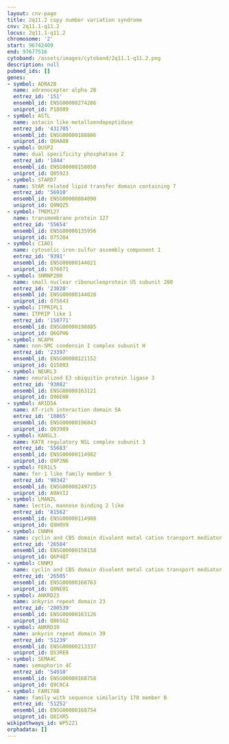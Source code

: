 ```yaml
---
layout: cnv-page
title: 2q11.2 copy number variation syndrome
cnv: 2q11.1-q11.2
locus: 2q11.1-q11.2
chromosome: '2'
start: 96742409
end: 97677516
cytoband: /assets/images/cytoband/2q11.1-q11.2.png
description: null
pubmed_ids: []
genes:
- symbol: ADRA2B
  name: adrenoceptor alpha 2B
  entrez_id: '151'
  ensembl_id: ENSG00000274286
  uniprot_id: P18089
- symbol: ASTL
  name: astacin like metalloendopeptidase
  entrez_id: '431705'
  ensembl_id: ENSG00000188886
  uniprot_id: Q6HA08
- symbol: DUSP2
  name: dual specificity phosphatase 2
  entrez_id: '1844'
  ensembl_id: ENSG00000158050
  uniprot_id: Q05923
- symbol: STARD7
  name: StAR related lipid transfer domain containing 7
  entrez_id: '56910'
  ensembl_id: ENSG00000084090
  uniprot_id: Q9NQZ5
- symbol: TMEM127
  name: transmembrane protein 127
  entrez_id: '55654'
  ensembl_id: ENSG00000135956
  uniprot_id: O75204
- symbol: CIAO1
  name: cytosolic iron-sulfur assembly component 1
  entrez_id: '9391'
  ensembl_id: ENSG00000144021
  uniprot_id: O76071
- symbol: SNRNP200
  name: small nuclear ribonucleoprotein U5 subunit 200
  entrez_id: '23020'
  ensembl_id: ENSG00000144028
  uniprot_id: O75643
- symbol: ITPRIPL1
  name: ITPRIP like 1
  entrez_id: '150771'
  ensembl_id: ENSG00000198885
  uniprot_id: Q6GPH6
- symbol: NCAPH
  name: non-SMC condensin I complex subunit H
  entrez_id: '23397'
  ensembl_id: ENSG00000121152
  uniprot_id: Q15003
- symbol: NEURL3
  name: neuralized E3 ubiquitin protein ligase 3
  entrez_id: '93082'
  ensembl_id: ENSG00000163121
  uniprot_id: Q96EH8
- symbol: ARID5A
  name: AT-rich interaction domain 5A
  entrez_id: '10865'
  ensembl_id: ENSG00000196843
  uniprot_id: Q03989
- symbol: KANSL3
  name: KAT8 regulatory NSL complex subunit 3
  entrez_id: '55683'
  ensembl_id: ENSG00000114982
  uniprot_id: Q9P2N6
- symbol: FER1L5
  name: fer-1 like family member 5
  entrez_id: '90342'
  ensembl_id: ENSG00000249715
  uniprot_id: A0AVI2
- symbol: LMAN2L
  name: lectin, mannose binding 2 like
  entrez_id: '81562'
  ensembl_id: ENSG00000114988
  uniprot_id: Q9H0V9
- symbol: CNNM4
  name: cyclin and CBS domain divalent metal cation transport mediator 4
  entrez_id: '26504'
  ensembl_id: ENSG00000158158
  uniprot_id: Q6P4Q7
- symbol: CNNM3
  name: cyclin and CBS domain divalent metal cation transport mediator 3
  entrez_id: '26505'
  ensembl_id: ENSG00000168763
  uniprot_id: Q8NE01
- symbol: ANKRD23
  name: ankyrin repeat domain 23
  entrez_id: '200539'
  ensembl_id: ENSG00000163126
  uniprot_id: Q86SG2
- symbol: ANKRD39
  name: ankyrin repeat domain 39
  entrez_id: '51239'
  ensembl_id: ENSG00000213337
  uniprot_id: Q53RE8
- symbol: SEMA4C
  name: semaphorin 4C
  entrez_id: '54910'
  ensembl_id: ENSG00000168758
  uniprot_id: Q9C0C4
- symbol: FAM178B
  name: family with sequence similarity 178 member B
  entrez_id: '51252'
  ensembl_id: ENSG00000168754
  uniprot_id: Q8IXR5
wikipathways_id: WP5221
orphadata: []
---
```

